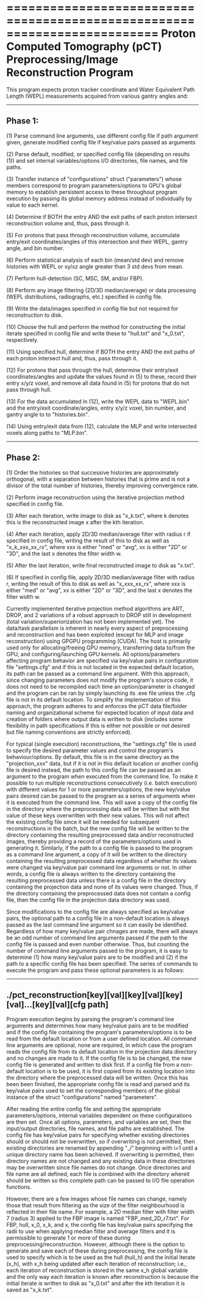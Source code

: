 =========================================================================
Proton Computed Tomography (pCT) Preprocessing/Image Reconstruction Program
=========================================================================

This program expects proton tracker coordinate and Water Equivalent Path Length (WEPL) measurements acquired from various gantry angles and:

-------------------------------------------------------------------------
Phase 1:
-------------------------------------------------------------------------
(1) Parse command line arguments, use different config file if path argument given, generate modified config file if key/value pairs passed as arguments

(2) Parse default, modified, or specified config file (depending on results (1)) and set internal variables/options I/O directories, file names, and file paths.

(3) Transfer instance of "configurations" struct ("parameters") whose members correspond to program parameters/options to GPU's global memory to establish persistent access to these throughout program execution by passing its global memory address instead of individually by value to each kernel.

(4) Determine if BOTH the entry AND the exit paths of each proton intersect reconstruction volume and, thus, pass through it.

(5) For protons that pass through reconstruction volume, accumulate entry/exit coordinates/angles of this intersection and their WEPL, gantry angle, and bin number.

(6) Perform statistical analysis of each bin (mean/std dev) and remove histories with WEPL or xy/xz angle greater than 3 std devs from mean.

(7) Perform hull-detection  (SC, MSC, SM, and/or FBP).

(8) Perform any image filtering (2D/3D median/average) or data processing (WEPL distributions, radiographs, etc.) specified in config file.

(9) Write the data/images specified in config file but not required for reconstruction to disk.

(10) Choose the hull and perform the method for constructing the initial iterate specified in config file and write these to "hull.txt" and "x_0.txt", respectively.

(11) Using specified hull, determine if BOTH the entry AND the exit paths of each proton intersect hull and, thus, pass through it.

(12) For protons that pass through the hull, determine their entry/exit coordinates/angles and update the values found in (5) to these, record their entry x/y/z voxel, and remove all data found in (5) for protons that do not pass through hull.

(13) For the data accumulated in (12), write the WEPL data to "WEPL.bin" and the entry/exit coordinate/angles, entry x/y/z voxel, bin number, and gantry angle to to "histories.bin". 

(14) Using entry/exit data from (12), calculate the MLP and write intersected voxels along paths to "MLP.bin".

-------------------------------------------------------------------------
Phase 2:
-------------------------------------------------------------------------
(1) Order the histories so that successive histories are approximately orthogonal, with a separation between histories that is prime and is not a divisor of the total number of histories, thereby improving convergence rate.

(2) Perform image reconstruction using the iterative projection method specified in config file.

(3) After each iteration, write image to disk as "x_k.txt", where k denotes this is the reconstructed image x after the kth iteration.

(4) After each iteration, apply 2D/3D median/average filter with radius r if specified in config file, writing the result of this to disk as well as "x_k_xxx_xx_rx", where xxx is either "med" or "avg", xx is either "2D" or "3D", and the last x denotes the filter width w.

(5) After the last iteration, write final reconstructed image to disk as "x.txt".

(6) If specified in config file, apply 2D/3D median/average filter with radius r, writing the result of this to disk as well as "x_xxx_xx_rx", where xxx is either "med" or "avg", xx is either "2D" or "3D", and the last x denotes the filter width w.

Currently implemented iterative projection method algorithms are ART, DROP, and 2 variations of a robust approach to DROP still in development (total variation/superiorization has not been implemented yet).  The data/task parallelism is inherent in nearly every aspect of preprocessing and reconstruction and has been exploited (except for MLP and image reconstruction) using GPGPU programming (CUDA).  The host is primarily used only for allocating/freeing GPU memory,  transferring data to/from the GPU, and configuring/launching GPU kernels.  All options/parameters affecting program behavior are specified via key/value pairs in configuration file "settings.cfg" and if this is not located in the expected default location, its path can be passed as a command line argument.  With this approach, since changing parameters does not modify the program's source code, it does not need to be recompiled each time an option/parameter is changed and the program can be ran by simply launching its .exe file unless the .cfg file is not in its default location.  To simplify the implementation of this approach, the program adheres to and enforces the pCT data file/folder naming and organizational scheme for expected location of input data and creation of folders where output data is written to disk (includes some flexibility in path specifications if this is either not possible or not desired but file naming conventions are strictly enforced).

For typical (single execution) reconstructions, the "settings.cfg" file is used to specify the desired parameter values and control the program's behaviour/options.  By default, this file is in the same directory as the "projection_xxx" data, but if it is not in this default location or another config file is desired instead, the path to this config file can be passed as an argument to the program when executed from the command line.  To make it possible to run multiple reconstructions consecutively (i.e. batch execution) with different values for 1 or more parameters/options, the new key/value pairs desired can be passed to the program as a series of arguments when it is executed from the command line.  This will save a copy of the config file in the directory where the preprocessing data will be written but with the value of these keys overwritten with their new values.  This will not affect the existing config file since it will be needed for subsequent reconstructions in the batch, but the new config file will be written to the directory containing the resulting preprocessed data and/or reconstructed images, thereby providing a record of the parameters/options used in generating it.  Similarly, if the path to a config file is passed to the program as a command line argument, a copy of it will be written to the directory containing the resulting preprocessed data regardless of whether its values were changed via key/value pair command line arguments or not.  In other words, a config file is always written to the directory containing the resulting preprocessed data unless there is a config file in the directory containing the projection data and none of its values were changed.  Thus, if the directory containing the preprocessed data does not contain a config file, then the config file in the projection data directory was used.    

Since modifications to the config file are always specified as key/value pairs, the optional path to a config file in a non-default location is always passed as the last command line argument so it can easily be identified.  Regardless of how many key/value pair chnages are made, there will always be an odd number of command line arguments passed if the path to the config file is passed and even number otherwise.  Thus, but counting the number of command line arguments passed to the program, it is easy to determine (1) how many key/value pairs are to be modified and (2) if the path to a specific config file has been specified.  The series of commands to execute the program and pass these optional parameters is as follows:

--------------------------------------------------------------------
./pct_reconstruction[key][val][key][val][key][val]...[key][val][cfg path]
---------------------------------------------------------------------
Program execution begins by parsing the program's command line arguments and determines how many key/value pairs are to be modified and if the config file containing the program's parameters/options is to be read from the default location or from a user defined location.  All command line arguments are optional, none are required, in which case the program reads the config file from its default location in the projection data directory and no changes are made to it.  If the config file is to be changed, the new config file is generated and written to disk first.  If a config file from a non-default location is to be used, it is first copied from its existing location into the directory where the preprocessed data will be written.  Once this has been been finished, the appropriate config file is read and parsed and its key/value pairs used to set the corresponding members of the global instance of the struct "configurations" named "parameters".  

After reading the entire config file and setting the appropriate parameters/options, internal variables dependent on these configurations are then set.  Once all options, parameters, and variables are set, then the input/output directories, file names, and file paths are established.  The config file has key/value pairs for specifying whether existing directories should or should not be overwritten, so if overwriting is not permitted, then existing directories are renamed by appending "_i" beginning with i=1 until a unique directory name has been achieved.  If overwriting is permitted, then directory names are not changed and any existing data in these directories may be overwritten since file names do not change.  Once directories and file name are all defined, each file is combined with the directory whereit should be written so this complete path can be passed to I/O file operation functions.  

However, there are a few images whose file names can change, namely those that result from filtering as the size of the filter neighbourhood is reflected in their file name.  For example, a 2D median filter with filter width 7 (radius 3) applied to the FBP image is named "FBP_med_2D_r7.txt".  For FBP, hull, x_0, x_k, and x, the config file has key/value pairs specifying the radii to use when applying median filter and average filters and it is permissible to generate 1 or more of these during preprocessing/reconstruction.  However, although there is the option to generate and save each of these during preprocessing, the config file is used to specify which is to be used as the hull (hull_h) and the initial iterate (x_h), with x_h being updated after each iteration of reconstruction; i.e., each iteration of reconstruction is stored in the same x_h global variable and the only way each iteration is known after reconstruction is because the initial iterate is written to disk as "x_0.txt" and after the kth iteration it is saved as "x_k.txt".